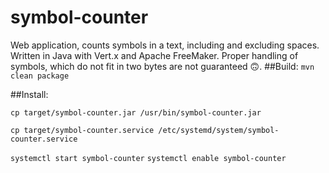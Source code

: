 # symbol-counter
Web application, counts symbols in a text, including and excluding spaces. Written in Java with Vert.x and Apache 
FreeMaker. Proper handling of symbols, which do not fit in two bytes are not guaranteed 🙃.
##Build:
`mvn clean package`

##Install:

`cp target/symbol-counter.jar /usr/bin/symbol-counter.jar`

`cp target/symbol-counter.service /etc/systemd/system/symbol-counter.service`

`systemctl start symbol-counter`
`systemctl enable symbol-counter`
